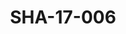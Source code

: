 ---
pid: SHA-17-006
title: SHA-17-006
language: ar
collection: شرحبيل احمد
original_label: 
rights: شرحبيل احمد
location_of_original: شرحبيل احمد
photographer_or_studio: استوديو جاك الكويت
scanned_from: photograph 13.1 by 17.8
_date: '1964'
location: الكويت
description: احمد حسن جمعه
additional_notes: 
permission_display: 'yes'
on_server: 'no'
on_website: 'no'
permalink: "/archive/ar/sha-17-006.html"
layout: photo-page
---